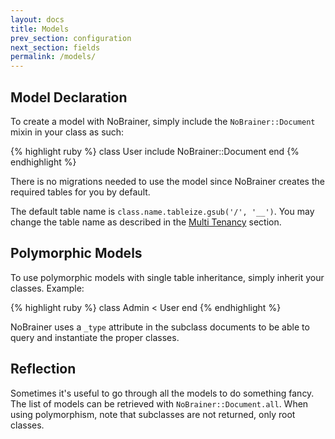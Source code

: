 ```yaml
---
layout: docs
title: Models
prev_section: configuration
next_section: fields
permalink: /models/
---
```


## Model Declaration

To create a model with NoBrainer, simply include the `NoBrainer::Document` mixin
in your class as such:

{% highlight ruby %}
class User
  include NoBrainer::Document
end
{% endhighlight %}

There is no migrations needed to use the model since NoBrainer creates the
required tables for you by default.

The default table name is `class.name.tableize.gsub('/', '__')`.
You may change the table name as described in the
[Multi Tenancy](/docs/multi_tenancy) section.

## Polymorphic Models

To use polymorphic models with single table inheritance, simply inherit your
classes. Example:

{% highlight ruby %}
class Admin < User
end
{% endhighlight %}

NoBrainer uses a `_type` attribute in the subclass documents to be able to query
and instantiate the proper classes.

## Reflection

Sometimes it's useful to go through all the models to do something fancy.
The list of models can be retrieved with `NoBrainer::Document.all`.
When using polymorphism, note that subclasses are not returned, only root classes.
